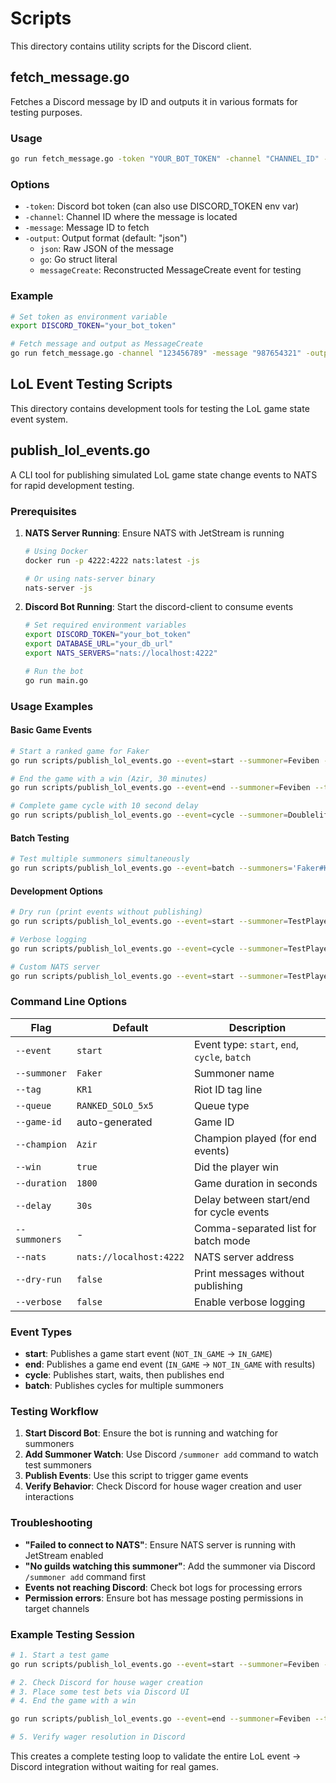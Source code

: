 # Scripts

This directory contains utility scripts for the Discord client.

## fetch_message.go

Fetches a Discord message by ID and outputs it in various formats for testing purposes.

### Usage

```bash
go run fetch_message.go -token "YOUR_BOT_TOKEN" -channel "CHANNEL_ID" -message "MESSAGE_ID" -output "messageCreate"
```

### Options

- `-token`: Discord bot token (can also use DISCORD_TOKEN env var)
- `-channel`: Channel ID where the message is located
- `-message`: Message ID to fetch
- `-output`: Output format (default: "json")
  - `json`: Raw JSON of the message
  - `go`: Go struct literal
  - `messageCreate`: Reconstructed MessageCreate event for testing

### Example

```bash
# Set token as environment variable
export DISCORD_TOKEN="your_bot_token"

# Fetch message and output as MessageCreate
go run fetch_message.go -channel "123456789" -message "987654321" -output "messageCreate"
```

## LoL Event Testing Scripts

This directory contains development tools for testing the LoL game state event system.

## publish_lol_events.go

A CLI tool for publishing simulated LoL game state change events to NATS for rapid development testing.

### Prerequisites

1. **NATS Server Running**: Ensure NATS with JetStream is running
   ```bash
   # Using Docker
   docker run -p 4222:4222 nats:latest -js
   
   # Or using nats-server binary
   nats-server -js
   ```

2. **Discord Bot Running**: Start the discord-client to consume events
   ```bash
   # Set required environment variables
   export DISCORD_TOKEN="your_bot_token"
   export DATABASE_URL="your_db_url" 
   export NATS_SERVERS="nats://localhost:4222"
   
   # Run the bot
   go run main.go
   ```

### Usage Examples

#### Basic Game Events

```bash
# Start a ranked game for Faker
go run scripts/publish_lol_events.go --event=start --summoner=Feviben --tag=NA1 --queue=RANKED_SOLO_5x5

# End the game with a win (Azir, 30 minutes)
go run scripts/publish_lol_events.go --event=end --summoner=Feviben --tag=NA1 --win=true --champion=Azir --duration=1800

# Complete game cycle with 10 second delay
go run scripts/publish_lol_events.go --event=cycle --summoner=Doublelift --tag=NA1 --delay=10s
```

#### Batch Testing

```bash
# Test multiple summoners simultaneously
go run scripts/publish_lol_events.go --event=batch --summoners='Faker#KR1,Caps#EUW1,Doublelift#NA1,Bjergsen#NA1'
```

#### Development Options

```bash
# Dry run (print events without publishing)
go run scripts/publish_lol_events.go --event=start --summoner=TestPlayer --tag=NA1 --dry-run

# Verbose logging
go run scripts/publish_lol_events.go --event=cycle --summoner=TestPlayer --tag=NA1 --verbose

# Custom NATS server
go run scripts/publish_lol_events.go --event=start --summoner=TestPlayer --tag=NA1 --nats=nats://your-server:4222
```

### Command Line Options

| Flag | Default | Description |
|------|---------|-------------|
| `--event` | `start` | Event type: `start`, `end`, `cycle`, `batch` |
| `--summoner` | `Faker` | Summoner name |
| `--tag` | `KR1` | Riot ID tag line |
| `--queue` | `RANKED_SOLO_5x5` | Queue type |
| `--game-id` | auto-generated | Game ID |
| `--champion` | `Azir` | Champion played (for end events) |
| `--win` | `true` | Did the player win |
| `--duration` | `1800` | Game duration in seconds |
| `--delay` | `30s` | Delay between start/end for cycle events |
| `--summoners` | - | Comma-separated list for batch mode |
| `--nats` | `nats://localhost:4222` | NATS server address |
| `--dry-run` | `false` | Print messages without publishing |
| `--verbose` | `false` | Enable verbose logging |

### Event Types

- **start**: Publishes a game start event (`NOT_IN_GAME` → `IN_GAME`)
- **end**: Publishes a game end event (`IN_GAME` → `NOT_IN_GAME` with results)
- **cycle**: Publishes start, waits, then publishes end
- **batch**: Publishes cycles for multiple summoners

### Testing Workflow

1. **Start Discord Bot**: Ensure the bot is running and watching for summoners
2. **Add Summoner Watch**: Use Discord `/summoner add` command to watch test summoners
3. **Publish Events**: Use this script to trigger game events
4. **Verify Behavior**: Check Discord for house wager creation and user interactions

### Troubleshooting

- **"Failed to connect to NATS"**: Ensure NATS server is running with JetStream enabled
- **"No guilds watching this summoner"**: Add the summoner via Discord `/summoner add` command first
- **Events not reaching Discord**: Check bot logs for processing errors
- **Permission errors**: Ensure bot has message posting permissions in target channels

### Example Testing Session

```bash
# 1. Start a test game
go run scripts/publish_lol_events.go --event=start --summoner=Feviben --tag=NA1 --verbose

# 2. Check Discord for house wager creation
# 3. Place some test bets via Discord UI
# 4. End the game with a win

go run scripts/publish_lol_events.go --event=end --summoner=Feviben --tag=NA1 --win=true --champion=Yasuo --verbose

# 5. Verify wager resolution in Discord
```

This creates a complete testing loop to validate the entire LoL event → Discord integration without waiting for real games.